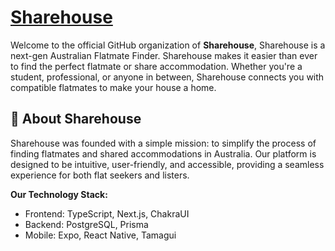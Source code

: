 


# [Sharehouse](https://sharehouse.app/)

Welcome to the official GitHub organization of **Sharehouse**, Sharehouse is a next-gen Australian Flatmate Finder. Sharehouse makes it easier than ever to find the perfect flatmate or share accommodation. Whether you're a student, professional, or anyone in between, Sharehouse connects you with compatible flatmates to make your house a home.

## 🌟 About Sharehouse

Sharehouse was founded with a simple mission: to simplify the process of finding flatmates and shared accommodations in Australia. Our platform is designed to be intuitive, user-friendly, and accessible, providing a seamless experience for both flat seekers and listers.

**Our Technology Stack:**
- Frontend: TypeScript, Next.js, ChakraUI
- Backend: PostgreSQL, Prisma
- Mobile: Expo, React Native, Tamagui

